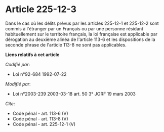 # Article 225-12-3

Dans le cas où les délits prévus par les articles 225-12-1 et 225-12-2 sont commis à l'étranger par un Français ou par une
personne résidant habituellement sur le territoire français, la loi française est applicable par dérogation au deuxième
alinéa de l'article 113-6 et les dispositions de la seconde phrase de l'article 113-8 ne sont pas applicables.

**Liens relatifs à cet article**

_Codifié par_:

  - Loi n°92-684 1992-07-22

_Modifié par_:

  - Loi n°2003-239 2003-03-18 art. 50 3° JORF 19 mars 2003

_Cite_:

  - Code pénal - art. 113-6 (V)
  - Code pénal - art. 113-8 (V)
  - Code pénal - art. 225-12-1 (V)
